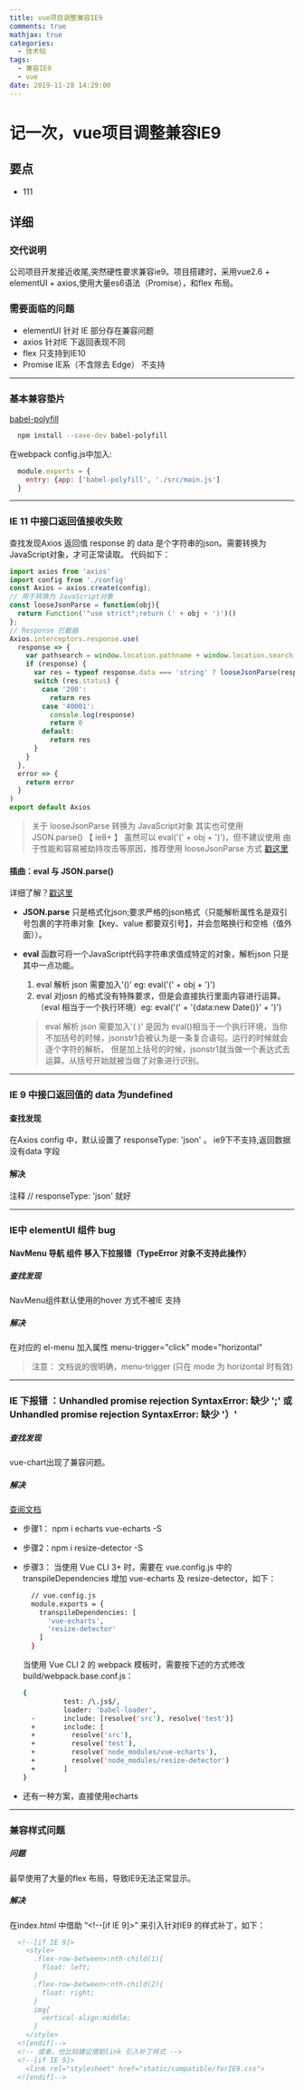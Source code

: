 ```yaml
---
title: vue项目调整兼容IE9
comments: true
mathjax: true
categories:
  - 技术帖
tags:
  - 兼容IE9
  - vue
date: 2019-11-28 14:29:00
---
```


# 记一次，vue项目调整兼容IE9

## 要点

- 111

## 详细

### 交代说明

公司项目开发接近收尾,突然硬性要求兼容ie9。项目搭建时，采用vue2.6 + elementUI + axios,使用大量es6语法（Promise），和flex 布局。

### 需要面临的问题

- elementUI 针对 IE 部分存在兼容问题
- axios 针对IE 下返回表现不同
- flex 只支持到IE10
- Promise IE系（不含除去 Edge） 不支持

---

### 基本兼容垫片

[babel-polyfill](https://babeljs.io/docs/en/babel-polyfill/)

```bash
  npm install --save-dev babel-polyfill
```

在webpack config.js中加入:

```js
  module.exports = {
    entry: {app: ['babel-polyfill', './src/main.js']
  }
```

---

### IE 11 中接口返回值接收失败

查找发现Axios 返回值 response 的 data 是个字符串的json。需要转换为JavaScript对象，才可正常读取。
代码如下：

```js
import axios from 'axios'
import config from './config'
const Axios = axios.create(config);
// 用于转换为 JavaScript对象
const looseJsonParse = function(obj){
  return Function('"use strict";return (' + obj + ')')()
};
// Response 拦截器
Axios.interceptors.response.use(
  response => {
    var pathsearch = window.location.pathname + window.location.search
    if (response) {
      var res = typeof response.data === 'string' ? looseJsonParse(response.data):response.data;
      switch (res.status) {
        case '200':
          return res
        case '40001':
          console.log(response)
          return 0
        default:
          return res
      }
    }
  },
  error => {
    return error
  }
)
export default Axios
```

> 关于 looseJsonParse 转换为 JavaScript对象
> 其实也可使用 JSON.parse() 【 ie8+ 】
> 虽然可以 eval('(' + obj + ')')，但不建议使用
> 由于性能和容易被劫持攻击等原因，推荐使用 looseJsonParse 方式 [戳这里](https://developer.mozilla.org/zh-CN/docs/Web/JavaScript/Reference/Global_Objects/eval)

#### 插曲：eval 与 JSON.parse()

详细了解？[戳这里](https://www.cnblogs.com/lovesong/p/6036650.html)

- **JSON.parse** 只是格式化json;要求严格的json格式（只能解析属性名是双引号包裹的字符串对象【key、value 都要双引号】，并会忽略换行和空格（值外面））。
- **eval** 函数可将一个JavaScript代码字符串求值成特定的对象，解析json 只是其中一点功能。
  
  1. eval 解析 json 需要加入'()' eg: eval('(' + obj + ')')
  2. eval 对josn 的格式没有特殊要求，但是会直接执行里面内容进行运算。（eval 相当于一个执行环境）eg:  eval('(' + '{data:new Date()}' + ')')
   
  > eval 解析 json 需要加入'( )' 是因为
  > eval()相当于一个执行环境，当你不加括号的时候，jsonstr1会被认为是一条复合语句。运行的时候就会逐个字符的解析。
  > 但是加上括号的时候，jsonstr1就当做一个表达式去运算。从括号开始就被当做了对象进行识别。

---

### IE 9 中接口返回值的 data 为undefined

#### 查找发现

在Axios config 中，默认设置了 responseType: 'json' 。 ie9下不支持,返回数据没有data 字段

#### 解决

注释 // responseType: 'json' 就好

---

### IE中 elementUI 组件 bug

#### NavMenu 导航 组件 移入下拉报错（TypeError 对象不支持此操作）

##### 查找发现

NavMenu组件默认使用的hover 方式不被IE 支持

##### 解决

在对应的 el-menu 加入属性 menu-trigger="click" mode="horizontal"

> 注意：
> 文档说的很明确，menu-trigger (只在 mode 为 horizontal 时有效)

---

### IE 下报错 ：Unhandled promise rejection SyntaxError: 缺少 ';' 或 Unhandled promise rejection SyntaxError: 缺少 '）'

##### 查找发现

vue-chart出现了兼容问题。

##### 解决

[查阅文档](https://github.com/ecomfe/vue-echarts/blob/master/README.zh_CN.md)

- 步骤1： npm i echarts vue-echarts -S
- 步骤2：npm i resize-detector -S

- 步骤3：
  当使用 Vue CLI 3+ 时，需要在 vue.config.js 中的 transpileDependencies 增加 vue-echarts 及 resize-detector，如下：

  ```bash
    // vue.config.js
    module.exports = {
      transpileDependencies: [
        'vue-echarts',
        'resize-detector'
      ]
    }
  ```

  当使用 Vue CLI 2 的 webpack 模板时，需要按下述的方式修改 build/webpack.base.conf.js：

  ```bash
  {
            test: /\.js$/,
            loader: 'babel-loader',
    -       include: [resolve('src'), resolve('test')]
    +       include: [
    +         resolve('src'),
    +         resolve('test'),
    +         resolve('node_modules/vue-echarts'),
    +         resolve('node_modules/resize-detector')
    +       ]
  }
  ```


- 还有一种方案，直接使用echarts

---

### 兼容样式问题

##### 问题

最早使用了大量的flex 布局，导致IE9无法正常显示。

##### 解决

在index.html 中借助 “<!--[if IE 9]>” 来引入针对IE9 的样式补丁，如下：

```html
  <!--[if IE 9]>
    <style>
      .flex-row-between>:nth-child(1){
        float: left;
      }
      .flex-row-between>:nth-child(2){
        float: right;
      }
      img{
        vertical-align:middle;
      }
    </style>
  <![endif]-->
  <!-- 或者，也比较建议借助link 引入补丁样式 -->
  <!--[if IE 9]>
    <link rel="stylesheet" href="static/compatible/forIE9.css">
  <![endif]-->
```
